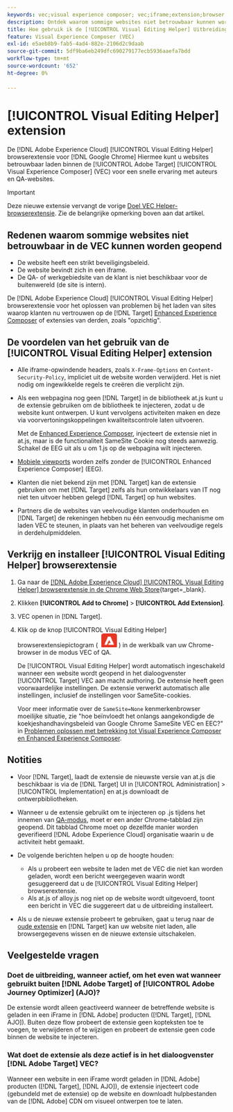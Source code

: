 ```yaml
---
keywords: vec;visual experience composer; vec;iframe;extension;browser;faq
description: Ontdek waarom sommige websites niet betrouwbaar kunnen worden geopend in de [!UICONTROL Visual Experience Composer] (VEC). De [!UICONTROL Visual Editing Helper] Met browserextensie kunt u websites betrouwbaar laden binnen de VEC.
title: Hoe gebruik ik de [!UICONTROL Visual Editing Helper] Uitbreiding?
feature: Visual Experience Composer (VEC)
exl-id: e5aeb8b9-fab5-4ad4-882e-2106d2c9daab
source-git-commit: 5df9ba6eb249dfc690279177ecb5936aaefa7bdd
workflow-type: tm+mt
source-wordcount: '652'
ht-degree: 0%

---
```


# [!UICONTROL Visual Editing Helper] extension

De [!DNL Adobe Experience Cloud] [!UICONTROL Visual Editing Helper] browserextensie voor [!DNL Google Chrome] Hiermee kunt u websites betrouwbaar laden binnen de [!UICONTROL Adobe Target] [!UICONTROL Visual Experience Composer] (VEC) voor een snelle ervaring met auteurs en QA-websites.

>[!IMPORTANT]
>
>Deze nieuwe extensie vervangt de vorige [Doel VEC Helper-browserextensie](/help/main/c-experiences/c-visual-experience-composer/r-troubleshoot-composer/vec-helper-browser-extension.md). Zie de belangrijke opmerking boven aan dat artikel.

## Redenen waarom sommige websites niet betrouwbaar in de VEC kunnen worden geopend

* De website heeft een strikt beveiligingsbeleid.
* De website bevindt zich in een iframe.
* De QA- of werkgebiedsite van de klant is niet beschikbaar voor de buitenwereld (de site is intern).

De [!DNL Adobe Experience Cloud] [!UICONTROL Visual Editing Helper] browserextensie voor het oplossen van problemen bij het laden van sites waarop klanten nu vertrouwen op de [!DNL Target] [Enhanced Experience Composer](/help/main/administrating-target/visual-experience-composer-set-up.md#eec) of extensies van derden, zoals &quot;opzichtig&quot;.

## De voordelen van het gebruik van de [!UICONTROL Visual Editing Helper] extension

* Alle iframe-opwindende headers, zoals `X-Frame-Options` en `Content-Security-Policy`, impliciet uit de website worden verwijderd. Het is niet nodig om ingewikkelde regels te creëren die verplicht zijn.
* Als een webpagina nog geen [!DNL Target] in de bibliotheek at.js kunt u de extensie gebruiken om de bibliotheek te injecteren, zodat u de website kunt ontwerpen. U kunt vervolgens activiteiten maken en deze via voorvertoningskoppelingen kwaliteitscontrole laten uitvoeren.

  Met de [Enhanced Experience Composer](/help/main/administrating-target/visual-experience-composer-set-up.md#eec), injecteert de extensie niet in at.js, maar is de functionaliteit SameSite Cookie nog steeds aanwezig. Schakel de EEG uit als u om 1.js op de webpagina wilt injecteren.

* [Mobiele viewports](/help/main/c-experiences/c-visual-experience-composer/mobile-viewports.md) worden zelfs zonder de [!UICONTROL Enhanced Experience Composer] (EEG).
* Klanten die niet bekend zijn met [!DNL Target] kan de extensie gebruiken om met [!DNL Target] zelfs als hun ontwikkelaars van IT nog niet ten uitvoer hebben gelegd [!DNL Target] op hun websites.
* Partners die de websites van veelvoudige klanten onderhouden en [!DNL Target] de rekeningen hebben nu één eenvoudig mechanisme om laden VEC te steunen, in plaats van het beheren van veelvoudige regels in derdehulpmiddelen.

## Verkrijg en installeer [!UICONTROL Visual Editing Helper] browserextensie

1. Ga naar de [[!DNL Adobe Experience Cloud] [!UICONTROL Visual Editing Helper] browserextensie in de Chrome Web Store](https://chrome.google.com/webstore/detail/adobe-experience-cloud-vi/kgmjjkfjacffaebgpkpcllakjifppnca){target=_blank}.
1. Klikken **[!UICONTROL Add to Chrome]** > **[!UICONTROL Add Extension]**.
1. VEC openen in [!DNL Target].
1. Klik op de knop [!UICONTROL Visual Editing Helper] browserextensiepictogram ( ![Pictogram Visuele bewerkingsextensie](/help/main/c-experiences/c-visual-experience-composer/r-troubleshoot-composer/assets/visual-editing-helper.png) ) in de werkbalk van uw Chrome-browser in de modus VEC of QA.

   De [!UICONTROL Visual Editing Helper] wordt automatisch ingeschakeld wanneer een website wordt geopend in het dialoogvenster [!UICONTROL Target] VEC aan macht authoring. De extensie heeft geen voorwaardelijke instellingen. De extensie verwerkt automatisch alle instellingen, inclusief de instellingen voor SameSite-cookies.

   Voor meer informatie over de `SameSite=None` kenmerkenbrowser moeilijke situatie, zie &quot;hoe beïnvloedt het onlangs aangekondigde de koekjeshandhavingsbeleid van Google Chrome SameSite VEC en EEC?&quot; in [Problemen oplossen met betrekking tot Visual Experience Composer en Enhanced Experience Composer](/help/main/c-experiences/c-visual-experience-composer/r-troubleshoot-composer/issues-related-to-the-visual-experience-composer-vec-and-enhanced-experience-composer-eec.md).

## Notities

* Voor [!DNL Target], laadt de extensie de nieuwste versie van at.js die beschikbaar is via de [!DNL Target] UI in [!UICONTROL Administration] > [!UICONTROL Implementation] en at.js downloadt de ontwerpbibliotheken.
* Wanneer u de extensie gebruikt om te injecteren op .js tijdens het innemen van [QA-modus](/help/main/c-activities/c-activity-qa/activity-qa.md), moet er een ander Chrome-tabblad zijn geopend. Dit tabblad Chrome moet op dezelfde manier worden geverifieerd [!DNL Adobe Experience Cloud] organisatie waarin u de activiteit hebt gemaakt.
* De volgende berichten helpen u op de hoogte houden:

   * Als u probeert een website te laden met de VEC die niet kan worden geladen, wordt een bericht weergegeven waarin wordt gesuggereerd dat u de [!UICONTROL Visual Editing Helper] browserextensie.
   * Als at.js of alloy.js nog niet op de website wordt uitgevoerd, toont een bericht in VEC die suggereert dat u de uitbreiding installeert.
* Als u de nieuwe extensie probeert te gebruiken, gaat u terug naar de [oude extensie](/help/main/c-experiences/c-visual-experience-composer/r-troubleshoot-composer/vec-helper-browser-extension.md) en [!DNL Target] kan uw website niet laden, alle browsergegevens wissen en de nieuwe extensie uitschakelen.

## Veelgestelde vragen

### Doet de uitbreiding, wanneer actief, om het even wat wanneer gebruikt buiten [!DNL Adobe Target] of [!UICONTROL Adobe Journey Optimizer] (AJO)?

De extensie wordt alleen geactiveerd wanneer de betreffende website is geladen in een iFrame in [!DNL Adobe] producten ([!DNL Target], [!DNL AJO]). Buiten deze flow probeert de extensie geen kopteksten toe te voegen, te verwijderen of te wijzigen en probeert de extensie geen code binnen de website te injecteren.

### Wat doet de extensie als deze actief is in het dialoogvenster [!DNL Adobe Target] VEC?

Wanneer een website in een iFrame wordt geladen in [!DNL Adobe] producten ([!DNL Target], [!DNL AJO]), de extensie injecteert code (gebundeld met de extensie) op de website en downloadt hulpbestanden van de [!DNL Adobe] CDN om visueel ontwerpen toe te laten.
